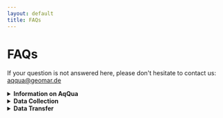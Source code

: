 ```yaml
---
layout: default
title: FAQs
---
```


# FAQs

If your question is not answered here, please don't hesitate to contact us: [aqqua@geomar.de](mailto:aqqua@geomar.de)

<details>
<summary><strong>Information on AqQua</strong></summary>

<details>
<summary><strong>What is a foundation model?</strong></summary>
A foundation model is a machine-learning model trained at scale, usually with self-supervised methods on broad, multimodal data, that can be adapted to carry out diverse downstream tasks <a href="https://arxiv.org/abs/2108.07258">Bommassani et al. 2022</a>. AqQua is a foundational model for plankton computer vision that will be trained using state of the art vision transformers on billions of plankton images from diverse imaging devices. This model will be fine-tuned for the downstream tasks of plankton identification, classification, trait detection, outlier detection and global interpolation of plankton distribution.
</details>

<details>
<summary><strong>Will the model require human validation?</strong></summary>
We will release the AqQua exploration tool that will enable visualization and clustering of embeddings. We will also support export to TSV formats supported by EcoTaxa, so users will be able to upload a subset of their data with predictions generated by the AqQua model for manual validation in EcoTaxa. 
</details>

<details>
<summary><strong>Image content differs a lot across instruments (modalities). How will AqQua deal with that? Is there any intent to leverage the diversity in the AqQua model?</strong></summary>
Size information of plankton should help in identifying plankton classes across multiple instruments. Data from different modalities will enhance the AqQua model as there is overlap and mutual information in images from different modalities. However, we need to face challenge that model doesn’t just distinguish modalities but learns interesting plankton relevant features. Recent advances in ViTs that support multiple channels will also be leveraged.
</details>

<details>
<summary><strong>Are you developing a common segmentation tool across instruments?</strong></summary>
Depends on what is referred to by "segmentation". Many in-situ imaging platforms support segmentation of acquired frames into "regions of interest" (ROIs). The AqQua model will be trained for the downstream task of object segmentation on existing ROIs. While the AqQua model might generalize to the task of segmenting ROIs from full frames, this is not planned in the course of the project. 
</details>

<details>
<summary><strong>How will global interpolation work in detail?</strong></summary>
You can explicitly choose if you would like to share your data for global interpolation studies within AqQua. We will then also need the volume sampled per image acquisition. We will used boosted regression trees and possibly other machine learning algorithms to learn the global plankton or particle distribution and associated process rates from the AqQua image data. Please see <a href="https://www.frontiersin.org/journals/marine-science/articles/10.3389/fmars.2022.894372/full">Drago et al. 2020</a> and Clements et al. (<a href="https://agupubs.onlinelibrary.wiley.com/doi/full/10.1029/2021GB007276">2022</a>, <a href="https://agupubs.onlinelibrary.wiley.com/doi/full/10.1029/2022GB007633">2023</a>) for further details.
</details>

<details>
<summary><strong>Is the AqQua project limited to Germany or is it an international project?</strong></summary>
AqQua is funded in Germany (see below) but aims for international collaboration. We are already supported by partners worldwide and are open to all contributors. 
</details>

<details>
<summary><strong>How is AqQua funded?</strong></summary>
AqQua is funded via the <a href="https://hfmi.helmholtz.de">Helmholtz Foundation Model Initiative</a>. It is a one-shot endeavour to collect the data and build the foundation model. The project is funded for three years.
</details>

</details>

<details>
<summary><strong> Data Collection</strong></summary>

<details>
<summary><strong>What kind of data are you looking for?</strong></summary>
We’re gathering images of marine and freshwater zooplankton and phytoplankton. All kinds of labels/identification are welcome but optional, as we’re using self-supervised learning for training our foundational model, which does not require labels.
</details>

<details>
<summary><strong>What are the minimum metadata that AqQua needs?</strong></summary>
We require date and time of image acquisition, the latitude, longitude and altitude of sampling and pixel resolution og the instrument. Image data without these required fields cannot be ingested by the AqQua model.
</details>

<details>
<summary><strong>Are microscopy images of value? What about pre-segmented microscopy images?</strong></summary>
Microscopy images are most welcome. We prefer segmented images for now. We might be able to generalize to ROI segmentation tasks in the future (see above) and will reach out for unsegmetned frames then.
</details>

<details>
<summary><strong>Are plankton image data from lakes of value?</strong></summary>
Yes, we welcome data from lakes and other fresh-water bodies. Please indicate the latitude, longitude and altitude at which these data were acquired. 
</details>

<details>
<summary><strong>What do I gain from sharing data with you?</strong></summary>
By sharing data with us for model development, you contribute to the diversity of the AqQua dataset and increase the chances that the developed model will be particularly useful to the kind of data that you are working with. Every data contributor will be co-author on a joint dataset paper and invited to contribute to further publications.
</details>

<details>
<summary><strong>I have millions of images, do you want them all?</strong></summary>
Yes, we try to gather all existing plankton images, as the foundation model requires as much image data from diverse regions and imaging devices as possible.
</details>

<details>
<summary><strong>What if my data is messy (e.g., Planktoscope with poor quality images)?</strong></summary>
Your data are still valuable as messy data helps models learn to handle noise.
</details>

<details>
<summary><strong>My instrument outputs three copies of every image in different formats. Do I limit my data or filter it before sending it to you?</strong></summary>
We at AqQua would like to make the process of data contribution as simple as possible. Please send all your data and indicate the particulars of the formats in the data sharing form. We will filter out the necessary format (raw images) on our end.
</details>

<details>
<summary><strong>What will happen to the data that is shared with you?</strong></summary>
We will build the AqQua Dataset by bringing together data from thousands of individual sources, a suite of different imaging devices, and from across diverse habitats. The AqQua Dataset will be published under an open-access license earliest in July 2027. Every data contribution will be duly acknowledged and every data contributor will be co-author on a joint dataset paper.
Using the AqQua Dataset, we will train a foundational model and fine-tune it for multiple downstream tasks, including classification, trait extraction, and global interpolation of plankton and particle distribution. The developed code, models, and tools will be made open source and shared with the plankton imaging community to help with plankton image recognition tasks and to support further method development. For example, this could include contributing a generalist image recognition model to EcoTaxa.
</details>

<details>
<summary><strong>If new data appears after form submission, should I fill out a new form? Also, if I want to share more data from a different intrument, should I fill out the form again?</strong></summary>
It is recommended to fill out a new data sharing form in both of these cases as this helps with tracking, licensing and attribution.
</details>

<details>
<summary><strong>I have already sent you an excel sheet with my datasets. Do I need to submit the data sharing form in addition to sending the excel file by email?</strong></summary>
Yes, please fill out the data sharing form as this helps with tracking, licensing and attribution.
</details>

<details>
<summary><strong>How fixed is the October 31st deadline?</strong></summary>
It is enough to fill out the data sharing form until the deadline (see faq below as well).
</details>

<details>
<summary><strong>Can new datasets be added after the October 31st deadline?</strong></summary>
Please list all datasets, even potential ones or those not ready for transfer, before the deadline. This will help us plan our project. The data transfer itself can be carried out until the end of 2025.
</details>

<details>
<summary><strong>Are you only interested in data with validated annotations?</strong></summary>
No! Annotations are welcome but strictly optional as we’re using self-supervised learning for training our foundational model. This does <strong>not</strong> require labels.
</details>

<details>
<summary><strong> Exactly what form will the data be made publicly accessible in the data release by July 2027?</strong></summary>
Data will be published in the "AqQua Data Format": Images (blosc2 inside LMDB) + Converted Metadata (Parquet) + Raw Metadata (Parquet). We will select a place like Zenodo, where the data can be downloaded for analysis. Additionally, we might make the "AqQua Data Exploration Tool" for the visusalization of data a publicly available service.
</details>

<details>
<summary><strong>Will the "AqQua Data Exploration Tool" let people see the original image with its metadata (latitude, longitude, temperature, etc) on an organism by organism level?</strong></summary>
Yes, the idea of this tool is to visualize the embedding space and link to individual image + metadata.
</details>

<details>
<summary><strong>How do multiple lab members get credited?</strong></summary>
Yuo can use the comment field in the form to list additional contributors; the project team will follow up for necessary clarifications.
</details>

<details>
<summary><strong>Although I am the contact person of a project, it is not my decision to make if the data can be shared. How do I proceed?</strong></summary>
  <p>
    You don’t have to make the decision yourself. Check with the principal investigator, data owner, or other relevant stakeholders before proceeding. Then, let us know.<br>
    Also, if your data is hosted on EcoTaxa, please make sure that you are correctly listed as the contact person of a project. If not, select the correct person in the EcoTaxa project settings:
    <ul>
      <li>In the menu, select “Project / Edit project settings”.</li>
      <li>In the “Priviliges” tab, select the correct person as contact.</li>
      <li>Click “Save”.</li>
    </ul>
  </p>
</details>

</details>

<details>
<summary><strong> Data Transfer</strong></summary>

<details>
<summary><strong>How can I transfer my data?</strong></summary>
We support a number of different transfer methods. If you are unsure, please contact us and we will work together with you to determine the best option for your data.
The optimal method depends largely on the size of the data. If the data is already externally accessible, you can just provide us with access to the existing location.
Please inform us about your preferred method during the <a href="https://survey.hifis.dkfz.de/398984?lang=en">data sharing form submission</a>.
The suggestions below are purely to support you in your choice, other options are always possible.
</details>

<details>
<summary><strong>My data is larger than ~200GB</strong></summary>
For such large datasets we recommend <a href="https://www.globus.org/">Globus</a> or using an FTP server.
Please contact your IT department to find out if your institute provides a Globus instance and for information on how to set up a data share. Once set up, it allows for easy upload and download of terabyte-scale datasets.
If Globus is not available we recommend using an FTP server. If you don't have one available, please contact us for access to our own FTP server. Transfers to an FTP server can be continued after an interruption without having to start from scratch.
An alternative but still valid option would even be to send us a physical hard drive.
</details>

<details>
<summary><strong>My data is larger than ~20GB and smaller than ~200GB</strong></summary>
For datasets of this size we suggest <a href="https://gigamove.rwth-aachen.de">GigaMove</a>. This service allows one to upload files of up to 100GB and share access via a simple link.
</details>

<details>
<summary><strong>My data is smaller than ~20GB</strong></summary>
For datasets of this size we suggest to either use one of the options listed before or to use a cloud based storage system such as <a href="https://drive.google.com">google drive</a>, <a href="https://www.dropbox.com">dropbox</a> or <a href="https://nextcloud.com">nextcloud</a>.
</details>

<details>
<summary><strong>My data is already on EcoTaxa, how can I share it with you?</strong></summary>
If your data is already on EcoTaxa, you can share it with us by simply adding the <em>aqqua@geomar.de</em> user with <em>view</em> permissions to your project. This will enable us to download your data. We will inform you once we have downloaded your data, so that you can revoke access, if you would like to.
</details>

<details>
<summary><strong>I have many projects on EcoTaxa that I would like to share. Is there something quicker than adding the AqQua user manually?</strong></summary>
You can download these <a href="https://codebase.helmholtz.cloud/aqqua-public/ecotaxa-tools">Python scripts</a> that use the EcoTaxa API to access your EcoTaxa projects. 
There are two scripts. The first one generates a list of all your projects. 
You can use this list during the <a href="https://survey.hifis.dkfz.de/398984?lang=en">data sharing form submission</a>
The second script helps you to easily add the AqQua user to a subset of your projects.
You can at any time, should you wish to, change the access rights for multiple projects in bulk via the EcoTaxa API.
</details>

<details>
<summary><strong>How to submit data with custom segmentation masks (e.g. on squidle) andother complex metadata? Is it possible to use some other way than on Ecotaxa?</strong></summary>
Please submit data sharing form and mention the type of metadata in the comments. It is possible to submit through other ways than going over EcoTaxa, the AqQua team will reach out to you and follow up on the transfer. 
</details>

</details>

